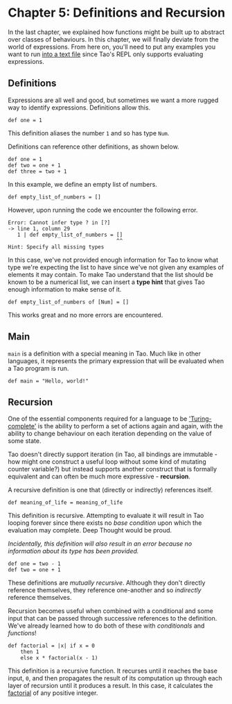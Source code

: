 # Chapter 5: Definitions and Recursion

In the last chapter, we explained how functions might be built up to abstract
over classes of behaviours. In this chapter, we will finally deviate from the
world of expressions. From here on, you'll need to put any examples you want to
run [into a text file](./welcome.md#evaluating-code) since Tao's REPL only
supports evaluating expressions.

## Definitions

Expressions are all well and good, but sometimes we want a more rugged way to
identify expressions. Definitions allow this.

```
def one = 1
```

This definition aliases the number `1` and so has type `Num`.

Definitions can reference other definitions, as shown below.

```
def one = 1
def two = one + 1
def three = two + 1
```

In this example, we define an empty list of numbers.

```
def empty_list_of_numbers = []
```

However, upon running the code we encounter the following error.

```
Error: Cannot infer type ? in [?]
-> line 1, column 29
   1 | def empty_list_of_numbers = []
                                   ^^
Hint: Specify all missing types
```

In this case, we've not provided enough information for Tao to know what type
we're expecting the list to have since we've not given any examples of elements
it may contain. To make Tao understand that the list should be known to be a
numerical list, we can insert a **type hint** that gives Tao enough information
to make sense of it.

```
def empty_list_of_numbers of [Num] = []
```

This works great and no more errors are encountered.

## Main

`main` is a definition with a special meaning in Tao. Much like in other
languages, it represents the primary expression that will be evaluated when a
Tao program is run.

```
def main = "Hello, world!"
```

## Recursion

One of the essential components required for a language to be
['Turing-complete'](https://en.wikipedia.org/wiki/Turing_completeness) is the
ability to perform a set of actions again and again, with the ability to change
behaviour on each iteration depending on the value of some state.

Tao doesn't directly support iteration (in Tao, all bindings are immutable - how
might one construct a useful loop without some kind of mutating counter
variable?) but instead supports another construct that is formally equivalent
and can often be much more expressive - **recursion**.

A recursive definition is one that (directly or indirectly) references itself.

```
def meaning_of_life = meaning_of_life
```

This definition is recursive. Attempting to evaluate it will result in Tao
looping forever since there exists no *base condition* upon which the evaluation
may complete. Deep Thought would be proud.

*Incidentally, this definition will also result in an error because
no information about its type has been provided.*

```
def one = two - 1
def two = one + 1
```

These definitions are *mutually recursive*. Although they don't directly
reference themselves, they reference one-another and so *indirectly* reference
themselves.

Recursion becomes useful when combined with a conditional and some input that
can be passed through successive references to the definition. We've already
learned how to do both of these with *conditionals* and *functions*!

```
def factorial = |x| if x = 0
	then 1
	else x * factorial(x - 1)
```

This definition is a recursive function. It recurses until it reaches the base
input, `0`, and then propagates the result of its computation up through each
layer of recursion until it produces a result. In this case, it calculates the
[factorial](https://en.wikipedia.org/wiki/Factorial) of any positive integer.
